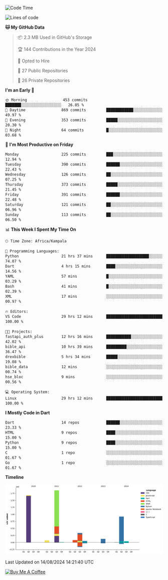 <!--START_SECTION:waka-->
![Code Time](http://img.shields.io/badge/Code%20Time-801%20hrs%2010%20mins-blue)

![Lines of code](https://img.shields.io/badge/From%20Hello%20World%20I%27ve%20Written-5.2%20million%20lines%20of%20code-blue)

**🐱 My GitHub Data** 

> 📦 2.3 MB Used in GitHub's Storage 
 > 
> 🏆 144 Contributions in the Year 2024
 > 
> 💼 Opted to Hire
 > 
> 📜 27 Public Repositories 
 > 
> 🔑 26 Private Repositories 
 > 
**I'm an Early 🐤** 

```text
🌞 Morning                453 commits         ███████░░░░░░░░░░░░░░░░░░   26.05 % 
🌆 Daytime                869 commits         ████████████░░░░░░░░░░░░░   49.97 % 
🌃 Evening                353 commits         █████░░░░░░░░░░░░░░░░░░░░   20.30 % 
🌙 Night                  64 commits          █░░░░░░░░░░░░░░░░░░░░░░░░   03.68 % 
```
📅 **I'm Most Productive on Friday** 

```text
Monday                   225 commits         ███░░░░░░░░░░░░░░░░░░░░░░   12.94 % 
Tuesday                  390 commits         ██████░░░░░░░░░░░░░░░░░░░   22.43 % 
Wednesday                126 commits         ██░░░░░░░░░░░░░░░░░░░░░░░   07.25 % 
Thursday                 373 commits         █████░░░░░░░░░░░░░░░░░░░░   21.45 % 
Friday                   391 commits         ██████░░░░░░░░░░░░░░░░░░░   22.48 % 
Saturday                 121 commits         ██░░░░░░░░░░░░░░░░░░░░░░░   06.96 % 
Sunday                   113 commits         ██░░░░░░░░░░░░░░░░░░░░░░░   06.50 % 
```


📊 **This Week I Spent My Time On** 

```text
🕑︎ Time Zone: Africa/Kampala

💬 Programming Languages: 
Python                   21 hrs 37 mins      ███████████████████░░░░░░   74.07 % 
Dart                     4 hrs 15 mins       ████░░░░░░░░░░░░░░░░░░░░░   14.56 % 
YAML                     57 mins             █░░░░░░░░░░░░░░░░░░░░░░░░   03.29 % 
Bash                     41 mins             █░░░░░░░░░░░░░░░░░░░░░░░░   02.39 % 
XML                      17 mins             ░░░░░░░░░░░░░░░░░░░░░░░░░   00.97 % 

🔥 Editors: 
VS Code                  29 hrs 12 mins      █████████████████████████   100.00 % 

🐱‍💻 Projects: 
fastapi_auth_plus        12 hrs 16 mins      ███████████░░░░░░░░░░░░░░   42.02 % 
bible_api                10 hrs 39 mins      █████████░░░░░░░░░░░░░░░░   36.47 % 
drexbible                5 hrs 34 mins       █████░░░░░░░░░░░░░░░░░░░░   19.08 % 
bible_data               12 mins             ░░░░░░░░░░░░░░░░░░░░░░░░░   00.74 % 
hse_bloc                 9 mins              ░░░░░░░░░░░░░░░░░░░░░░░░░   00.56 % 

💻 Operating System: 
Linux                    29 hrs 12 mins      █████████████████████████   100.00 % 
```

**I Mostly Code in Dart** 

```text
Dart                     14 repos            ██████░░░░░░░░░░░░░░░░░░░   23.33 % 
HTML                     9 repos             ████░░░░░░░░░░░░░░░░░░░░░   15.00 % 
Python                   9 repos             ████░░░░░░░░░░░░░░░░░░░░░   15.00 % 
C                        1 repo              ░░░░░░░░░░░░░░░░░░░░░░░░░   01.67 % 
Go                       1 repo              ░░░░░░░░░░░░░░░░░░░░░░░░░   01.67 % 
```



**Timeline**

![Lines of Code chart](https://raw.githubusercontent.com/drexhacker/drexhacker/main/assets/bar_graph.png)


 Last Updated on 14/08/2024 14:21:40 UTC
<!--END_SECTION:waka-->

<a href="https://www.buymeacoffee.com/drexsoftorg" target="_blank"><img src="https://www.buymeacoffee.com/assets/img/custom_images/orange_img.png" alt="Buy Me A Coffee" style="height: 41px !important;width: 174px !important;box-shadow: 0px 3px 2px 0px rgba(190, 190, 190, 0.5) !important;-webkit-box-shadow: 0px 3px 2px 0px rgba(190, 190, 190, 0.5) !important;" ></a>


<!---
drexhacker/drexhacker is a ✨ special ✨ repository because its `README.md` (this file) appears on your GitHub profile.
You can click the Preview link to take a look at your changes.
--->
